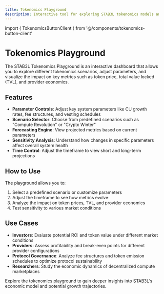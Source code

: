 ```yaml
---
title: Tokenomics Playground
description: Interactive tool for exploring STAB3L tokenomics models and metrics
---
```


import { TokenomicsButtonClient } from '@/components/tokenomics-button-client'

# Tokenomics Playground

The STAB3L Tokenomics Playground is an interactive dashboard that allows you to explore different tokenomics scenarios, adjust parameters, and visualize the impact on key metrics such as token price, total value locked (TVL), and provider economics.

## Features

- **Parameter Controls**: Adjust key system parameters like CU growth rates, fee structures, and vesting schedules
- **Scenario Selector**: Choose from predefined scenarios such as "Compute Revolution" or "Crypto Winter"
- **Forecasting Engine**: View projected metrics based on current parameters
- **Sensitivity Analysis**: Understand how changes in specific parameters affect overall system health
- **Time Control**: Adjust the timeframe to view short and long-term projections

## How to Use

The playground allows you to:
1. Select a predefined scenario or customize parameters
2. Adjust the timeframe to see how metrics evolve
3. Analyze the impact on token prices, TVL, and provider economics
4. Test sensitivity to various market conditions

<TokenomicsButtonClient />

## Use Cases

- **Investors**: Evaluate potential ROI and token value under different market conditions
- **Providers**: Assess profitability and break-even points for different provider configurations
- **Protocol Governance**: Analyze fee structures and token emission schedules to optimize protocol sustainability
- **Researchers**: Study the economic dynamics of decentralized compute marketplaces

Explore the tokenomics playground to gain deeper insights into STAB3L's economic model and potential growth trajectories. 